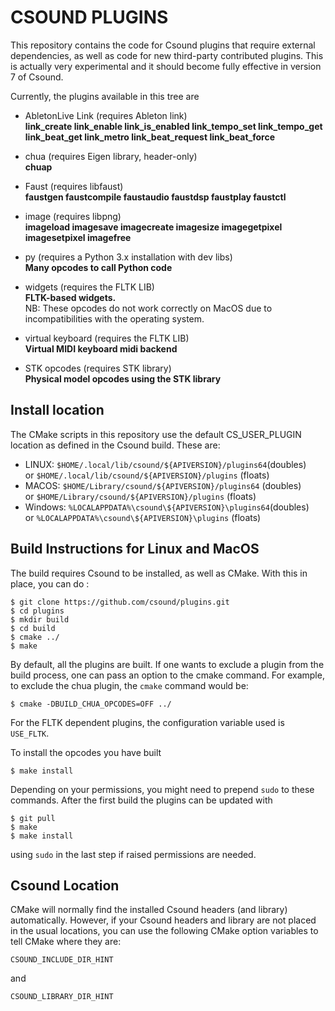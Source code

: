 CSOUND PLUGINS
===

This repository contains the code for Csound plugins that require
external dependencies, as well as code for new third-party contributed
plugins. This is actually very experimental and it should become fully
effective in version 7 of Csound.

Currently, the plugins available in this tree are

- AbletonLive Link (requires Ableton link)  
 **link_create link_enable link_is_enabled link_tempo_set link_tempo_get link_beat_get link_metro link_beat_request link_beat_force**

- chua (requires Eigen library, header-only)  
 **chuap**

- Faust (requires libfaust)  
 **faustgen faustcompile faustaudio faustdsp faustplay faustctl**

- image (requires libpng)  
 **imageload imagesave imagecreate imagesize imagegetpixel imagesetpixel imagefree**

- py (requires a Python 3.x installation with dev libs)  
 **Many opcodes to call Python code**

- widgets (requires the FLTK LIB)  
**FLTK-based widgets.**  
NB: These opcodes do not work correctly on MacOS due
to incompatibilities with the operating system.

- virtual keyboard (requires the FLTK LIB)  
**Virtual MIDI keyboard midi backend**

- STK opcodes (requires STK library)  
**Physical model opcodes using the STK library**


Install location
--------------
The CMake scripts in this repository use the default CS_USER_PLUGIN
location as defined in the Csound build. These are:

- LINUX: `$HOME/.local/lib/csound/${APIVERSION}/plugins64`(doubles)  
          or `$HOME/.local/lib/csound/${APIVERSION}/plugins` (floats)  
- MACOS: `$HOME/Library/csound/${APIVERSION}/plugins64` (doubles)  
         or `$HOME/Library/csound/${APIVERSION}/plugins` (floats)  
- Windows:  `%LOCALAPPDATA%\csound\${APIVERSION}\plugins64`(doubles)  
        or `%LOCALAPPDATA%\csound\${APIVERSION}\plugins` (floats)


Build Instructions for Linux and MacOS
---

The build requires Csound to be installed, as well as CMake. With this
in place, you can do :

```
$ git clone https://github.com/csound/plugins.git
$ cd plugins
$ mkdir build
$ cd build
$ cmake ../
$ make
```

By default, all the plugins are built. If one wants to exclude a
plugin from the build process, one can pass an option to the cmake command.
For example, to exclude the chua plugin, the `cmake` command would be:

```
$ cmake -DBUILD_CHUA_OPCODES=OFF ../
```

For the FLTK dependent plugins, the configuration variable used is
`USE_FLTK`.

To install the opcodes you have built

```
$ make install
```

Depending on your permissions, you might need to prepend `sudo` to
these commands. After the first build the plugins can be updated with

```
$ git pull
$ make
$ make install
```

using `sudo` in the last step if raised permissions are needed.

Csound Location
------------
CMake will normally find the installed Csound headers (and library)
automatically. However, if your Csound headers and library are not
placed in the usual locations, you can use the following CMake option variables
to tell CMake where they are:

```
CSOUND_INCLUDE_DIR_HINT
```
and

```
CSOUND_LIBRARY_DIR_HINT
```
